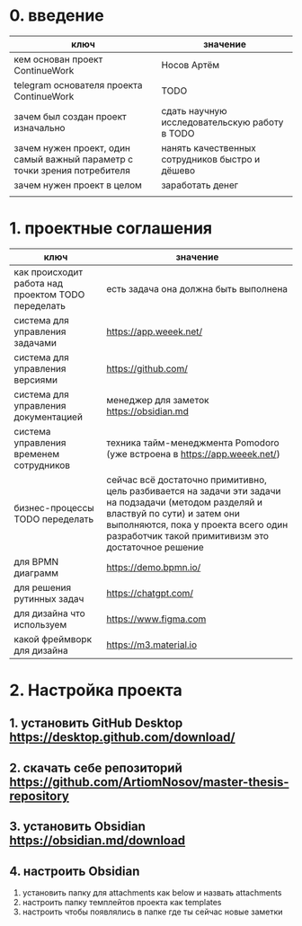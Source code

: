 # 0. введение

| ключ                                                                      | значение                                        |
| ------------------------------------------------------------------------- | ----------------------------------------------- |
| кем основан проект ContinueWork                                           | Носов Артём                                     |
| telegram основателя проекта ContinueWork                                  | TODO                                            |
| зачем был создан проект изначально                                        | сдать научную исследовательскую работу в TODO   |
| зачем нужен проект, один самый важный параметр с точки зрения потребителя | нанять качественных сотрудников быстро и дёшево |
| зачем нужен проект в целом                                                | заработать денег                                |
|                                                                           |                                                 |
# 1. проектные соглашения

| ключ                                               | значение                                                                                                                                                                                                                            |
| -------------------------------------------------- | ----------------------------------------------------------------------------------------------------------------------------------------------------------------------------------------------------------------------------------- |
| как происходит работа над проектом TODO переделать | есть задача она должна быть выполнена                                                                                                                                                                                               |
| система для управления задачами                    | https://app.weeek.net/                                                                                                                                                                                                              |
| система для управления версиями                    | https://github.com/                                                                                                                                                                                                                 |
| система для управления документацией               | менеджер для заметок https://obsidian.md                                                                                                                                                                                            |
| система управления временем сотрудников            | техника тайм-менеджмента Pomodoro (уже встроена в https://app.weeek.net/)                                                                                                                                                           |
| бизнес-процессы TODO переделать                    | сейчас всё достаточно примитивно, цель разбивается на задачи эти задачи на подзадачи (методом разделяй и властвуй по сути) и затем они выполняются, пока у проекта всего один разработчик такой примитивизм это достаточное решение |
| для BPMN диаграмм                                  | https://demo.bpmn.io/                                                                                                                                                                                                               |
| для решения рутинных задач                         | https://chatgpt.com/                                                                                                                                                                                                                |
| для дизайна что используем                         | https://www.figma.com                                                                                                                                                                                                               |
| какой фреймворк для дизайна                        | https://m3.material.io                                                                                                                                                                                                              |

# 2. Настройка проекта
## 1. установить GitHub Desktop https://desktop.github.com/download/
## 2. скачать себе репозиторий https://github.com/ArtiomNosov/master-thesis-repository
## 3. установить Obsidian https://obsidian.md/download
## 4. настроить Obsidian
1. установить папку для attachments как below и назвать attachments
2. настроить папку темплейтов проекта как templates
3. настроить чтобы появлялись в папке где ты сейчас новые заметки
